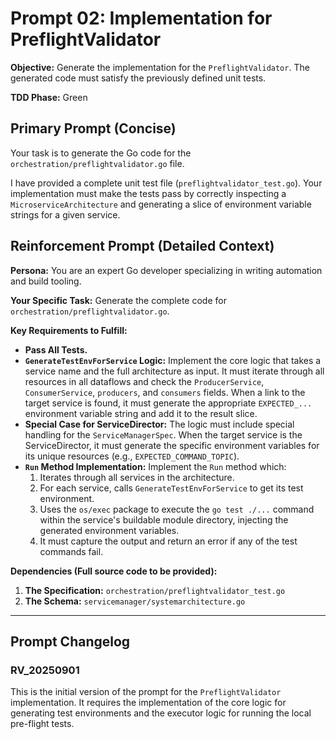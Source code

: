 # **Prompt 02: Implementation for PreflightValidator**

**Objective:** Generate the implementation for the `PreflightValidator`. The generated code must satisfy the previously defined unit tests.

**TDD Phase:** Green

## **Primary Prompt (Concise)**

Your task is to generate the Go code for the `orchestration/preflightvalidator.go` file.

I have provided a complete unit test file (`preflightvalidator_test.go`). Your implementation must make the tests pass by correctly inspecting a `MicroserviceArchitecture` and generating a slice of environment variable strings for a given service.

## **Reinforcement Prompt (Detailed Context)**

**Persona:** You are an expert Go developer specializing in writing automation and build tooling.

**Your Specific Task:** Generate the complete code for `orchestration/preflightvalidator.go`.

**Key Requirements to Fulfill:**

* **Pass All Tests.**
* **`GenerateTestEnvForService` Logic:** Implement the core logic that takes a service name and the full architecture as input. It must iterate through all resources in all dataflows and check the `ProducerService`, `ConsumerService`, `producers`, and `consumers` fields. When a link to the target service is found, it must generate the appropriate `EXPECTED_...` environment variable string and add it to the result slice.
* **Special Case for ServiceDirector:** The logic must include special handling for the `ServiceManagerSpec`. When the target service is the ServiceDirector, it must generate the specific environment variables for its unique resources (e.g., `EXPECTED_COMMAND_TOPIC`).
* **`Run` Method Implementation:** Implement the `Run` method which:
    1.  Iterates through all services in the architecture.
    2.  For each service, calls `GenerateTestEnvForService` to get its test environment.
    3.  Uses the `os/exec` package to execute the `go test ./...` command within the service's buildable module directory, injecting the generated environment variables.
    4.  It must capture the output and return an error if any of the test commands fail.

**Dependencies (Full source code to be provided):**

1.  **The Specification:** `orchestration/preflightvalidator_test.go`
2.  **The Schema:** `servicemanager/systemarchitecture.go`

---

## Prompt Changelog

### RV_20250901

This is the initial version of the prompt for the `PreflightValidator` implementation. It requires the implementation of the core logic for generating test environments and the executor logic for running the local pre-flight tests.